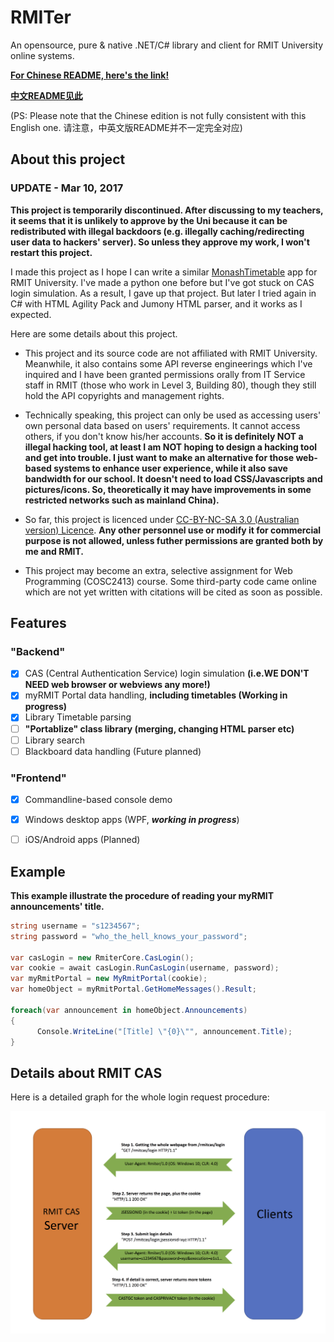 # RMITer
 
An opensource, pure & native .NET/C# library and client for RMIT University online systems.

[**For Chinese README, here's the link!**](https://github.com/huming2207/Rmiter/blob/master/README.cn.md)

[**中文README见此**](https://github.com/huming2207/Rmiter/blob/master/README.cn.md)

(PS: Please note that the Chinese edition is not fully consistent with this English one. 请注意，中英文版README并不一定完全对应)

## About this project

### UPDATE - Mar 10, 2017

**This project is temporarily discontinued. After discussing to my teachers, it seems that it is unlikely to approve by the Uni because it can be redistributed with illegal backdoors (e.g. illegally caching/redirecting user data to hackers' server). So unless they approve my work, I won't restart this project.**

I made this project as I hope I can write a similar [MonashTimetable](http://joshparnham.com/projects/monash-timetable/) app for RMIT University. I've made a python one before but I've got stuck on CAS login simulation. As a result, I gave up that project. But later I tried again in C# with HTML Agility Pack and Jumony HTML parser, and it works as I expected.

Here are some details about this project.

- This project and its source code are not affiliated with RMIT University. Meanwhile, it also contains some API reverse engineerings which I've inquired and I have been granted permissions orally from IT Service staff in RMIT (those who work in Level 3, Building 80), though they still hold the API copyrights and management rights.

- Technically speaking, this project can only be used as accessing users' own personal data based on users' requirements. It cannot access others, if you don't know his/her accounts. **So it is definitely NOT a illegal hacking tool, at least I am NOT hoping to design a hacking tool and get into trouble. I just want to make an alternative for those web-based systems to enhance user experience, while it also save bandwidth for our school. It doesn't need to load CSS/Javascripts and pictures/icons. So, theoretically it may have improvements in some restricted networks such as mainland China).**

- So far, this project is licenced under [CC-BY-NC-SA 3.0 (Australian version) Licence](https://creativecommons.org/licenses/by-nc-sa/3.0/au). **Any other personnel use or modify it for commercial purpose is not allowed, unless futher permissions are granted both by me and RMIT.**

- This project may become an extra, selective assignment for Web Programming (COSC2413) course. Some third-party code came online which are not yet written with citations will be cited as soon as possible.

## Features

### "Backend"

 - [x] CAS (Central Authentication Service) login simulation **(i.e.WE DON'T NEED web browser or webviews any more!)**
 - [x] myRMIT Portal data handling, **including timetables (Working in progress)**
 - [x] Library Timetable parsing
 - [ ] **"Portablize" class library (merging, changing HTML parser etc)**
 - [ ] Library search 
 - [ ] Blackboard data handling (Future planned)
 
### "Frontend"
 - [x] Commandline-based console demo  
 - [x] Windows desktop apps (WPF, ***working in progress***)
 - [ ] iOS/Android apps (Planned)


## Example

**This example illustrate the procedure of reading your myRMIT announcements' title.**

```csharp
string username = "s1234567";
string password = "who_the_hell_knows_your_password";

var casLogin = new RmiterCore.CasLogin(); 
var cookie = await casLogin.RunCasLogin(username, password);
var myRmitPortal = new MyRmitPortal(cookie);
var homeObject = myRmitPortal.GetHomeMessages().Result;

foreach(var announcement in homeObject.Announcements)
{
      Console.WriteLine("[Title] \"{0}\"", announcement.Title);
}
```


## Details about RMIT CAS 

Here is a detailed graph for the whole login request procedure:

![cas-process](https://raw.githubusercontent.com/huming2207/Rmiter/resources/CAS%20procedure.png)
